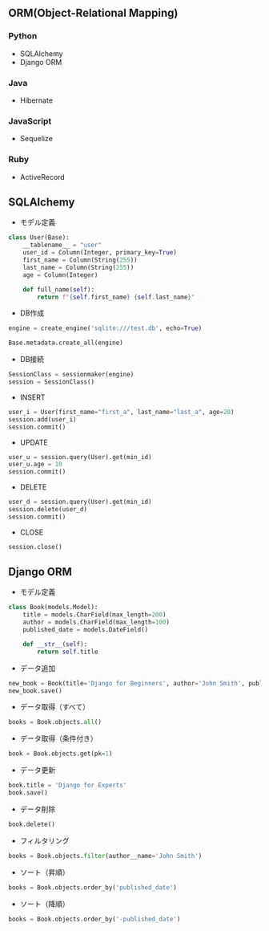 ## ORM(Object-Relational Mapping)
### Python
- SQLAlchemy
- Django ORM

### Java
- Hibernate

### JavaScript
- Sequelize

### Ruby
- ActiveRecord

## SQLAlchemy
- モデル定義
```python
class User(Base):
    __tablename__ = "user"
    user_id = Column(Integer, primary_key=True)
    first_name = Column(String(255))
    last_name = Column(String(255))
    age = Column(Integer)

    def full_name(self):
        return f"{self.first_name} {self.last_name}"
```
- DB作成
```python
engine = create_engine('sqlite:///test.db', echo=True)

Base.metadata.create_all(engine)
```
- DB接続
```python
SessionClass = sessionmaker(engine)
session = SessionClass()
```
- INSERT
```python
user_i = User(first_name="first_a", last_name="last_a", age=20)
session.add(user_i)
session.commit()
```
- UPDATE
```python
user_u = session.query(User).get(min_id)
user_u.age = 10
session.commit()
```
- DELETE
```python
user_d = session.query(User).get(min_id)
session.delete(user_d)
session.commit()
```
- CLOSE
```python
session.close()
```

## Django ORM
- モデル定義
```python
class Book(models.Model):
    title = models.CharField(max_length=200)
    author = models.CharField(max_length=100)
    published_date = models.DateField()

    def __str__(self):
        return self.title
```

- データ追加
```python
new_book = Book(title='Django for Beginners', author='John Smith', published_date='2022-01-01')
new_book.save()
```
- データ取得（すべて）
```python
books = Book.objects.all()
```
- データ取得（条件付き）
```python
book = Book.objects.get(pk=1)
```
- データ更新
```python
book.title = 'Django for Experts'
book.save()
```
- データ削除
```python
book.delete()
```
- フィルタリング
```python
books = Book.objects.filter(author__name='John Smith')
```
- ソート（昇順）
```python
books = Book.objects.order_by('published_date')
```
- ソート（降順）
```python
books = Book.objects.order_by('-published_date')
```
